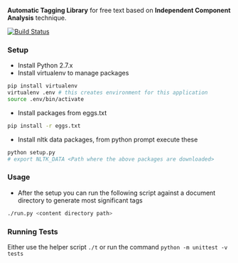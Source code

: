 __Automatic Tagging Library__ for free text based on __Independent Component Analysis__ technique. 

[![Build Status](https://travis-ci.org/katta/watson.png?branch=master)](https://travis-ci.org/katta/watson)

### Setup

* Install Python 2.7.x
* Install virtualenv to manage packages

```bash
pip install virtualenv
virtualenv .env # this creates environment for this application
source .env/bin/activate 
```

* Install packages from eggs.txt

```bash
pip install -r eggs.txt
```

* Install nltk data packages, from python prompt execute these

```bash
python setup.py
# export NLTK_DATA <Path where the above packages are downloaded>
```

### Usage

* After the setup you can run the following script against a document directory to generate most significant tags

```bash
./run.py <content directory path>

```

### Running Tests

Either use the helper script `./t` or run the command `python -m unittest -v tests`
